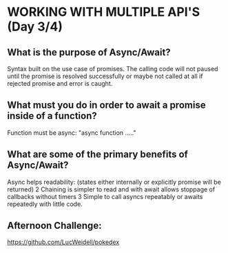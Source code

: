 # WORKING WITH MULTIPLE API'S (Day 3/4)

## What is the purpose of Async/Await?
Syntax built on the use case of promises.
The calling code will not paused until the promise is resolved successfully or maybe not called at all if rejected promise and error is caught.

## What must you do in order to await a promise inside of a function?
Function must be async: "async function ....."

## What are some of the primary benefits of Async/Await?
Async helps readability: (states either internally or explicitly promise will be returned)
  2 Chaining is simpler to read and with await allows stoppage of callbacks without timers
  3 Simple to call asyncs repeatably or awaits repeatedly with little code.

## Afternoon Challenge:
https://github.com/LucWeidell/pokedex